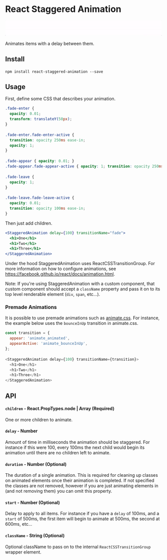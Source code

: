 # React Staggered Animation

![Demo](demo.gif)

Animates items with a delay between them.

## Install
`npm install react-staggered-animation --save`

## Usage

First, define some CSS that describes your animation.

```css
.fade-enter {
  opacity: 0.01;
  transform: translateY(50px);
}

.fade-enter.fade-enter-active {
  transition: opacity 250ms ease-in;
  opacity: 1;
}

.fade-appear { opacity: 0.01; }
.fade-appear.fade-appear-active { opacity: 1; transition: opacity 250ms ease-in; }

.fade-leave {
  opacity: 1;
}

.fade-leave.fade-leave-active {
  opacity: 0.01;
  transition: opacity 100ms ease-in;
}
```

Then just add children.

```jsx
<StaggeredAnimation delay={100} transitionName="fade">
  <h1>One</h1>
  <h1>Two</h1>
  <h1>Three</h1>
</StaggeredAnimation>
```

Under the hood StaggeredAnimation uses ReactCSSTransitionGroup. For more information on how to configure animations, see https://facebook.github.io/react/docs/animation.html.

Note: If you're using StaggeredAnimation with a custom component, that custom component should accept a `className` property and pass it on
to its top level renderable element (`div`, `span`, etc...).

### Premade Animations

It is possible to use premade animations such as [animate.css](https://daneden.github.io/animate.css/). For instance, the example below uses the `bounceInUp` transition in animate.css.

```js
const transition = {
  appear: 'animate_animated',
  appearActive: 'animate_bounceInUp',
};

<StaggeredAnimation delay={100} transitionName={transition}>
  <h1>One</h1>
  <h1>Two</h1>
  <h1>Three</h1>
</StaggeredAnimation>
```

## API
#### `children` - React.PropTypes.node | Array (Required)
One or more children to animate.

#### `delay` - Number
Amount of time in milliseconds the animation should be staggered. For instance if this were 100, every 100ms the next child would begin its animation until there are no children left to animate.

#### `duration` - Number (Optional)
The duration of a single animation. This is required for cleaning up classes on animated elements once their animation is completed. If not specified the classes are not removed, however if you are just animating elements in (and not removing them) you can omit this property.

#### `start` - Number (Optional)
Delay to apply to all items. For instance if you have a `delay` of 100ms, and a `start` of 500ms, the first item will begin to animate at 500ms, the second at 600ms, etc...

#### `className` - String (Optional)
Optional className to pass on to the internal `ReactCSSTransitionGroup` wrapper element.
